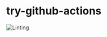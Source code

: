 # try-github-actions
![Linting](https://github.com/vkryskov/try-github-actions/workflows/Linting/badge.svg?branch=master&event=pull_request_review)
